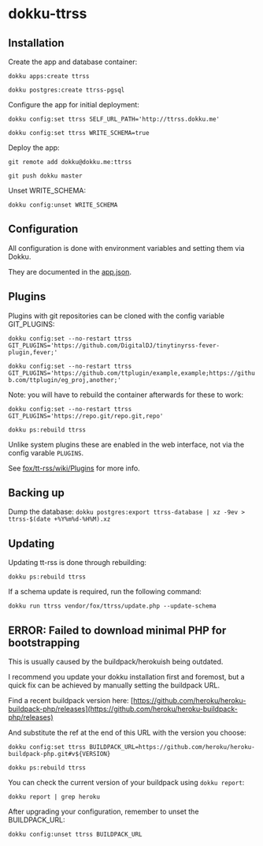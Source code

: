 # dokku-ttrss

## Installation

Create the app and database container:

`dokku apps:create ttrss`

`dokku postgres:create ttrss-pgsql`

Configure the app for initial deployment:

`dokku config:set ttrss SELF_URL_PATH='http://ttrss.dokku.me'`

`dokku config:set ttrss WRITE_SCHEMA=true`

Deploy the app:

`git remote add dokku@dokku.me:ttrss`

`git push dokku master`

Unset WRITE_SCHEMA:

`dokku config:unset WRITE_SCHEMA`

## Configuration

All configuration is done with environment variables and setting them via Dokku.

They are documented in the [app.json](app.json).

## Plugins

Plugins with git repositories can be cloned with the config variable GIT_PLUGINS:

`dokku config:set --no-restart ttrss GIT_PLUGINS='https://github.com/DigitalDJ/tinytinyrss-fever-plugin,fever;'`

`dokku config:set --no-restart ttrss GIT_PLUGINS='https://github.com/ttplugin/example,example;https://github.com/ttplugin/eg_proj,another;'`

Note: you will have to rebuild the container afterwards for these to work:

`dokku config:set --no-restart ttrss GIT_PLUGINS='https://repo.git/repo.git,repo'`

`dokku ps:rebuild ttrss`

Unlike system plugins these are enabled in the web interface, not via the
config varable `PLUGINS`.

See [fox/tt-rss/wiki/Plugins](https://git.tt-rss.org/fox/tt-rss/wiki/Plugins) for more info.

## Backing up

Dump the database: `dokku postgres:export ttrss-database | xz -9ev > ttrss-$(date +%Y%m%d-%H%M).xz`

## Updating

Updating tt-rss is done through rebuilding:

`dokku ps:rebuild ttrss`

If a schema update is required, run the following command:

`dokku run ttrss vendor/fox/ttrss/update.php --update-schema`

## ERROR: Failed to download minimal PHP for bootstrapping

This is usually caused by the buildpack/herokuish being outdated.

I recommend you update your dokku installation first and foremost,
but a quick fix can be achieved by manually setting the buildpack URL.

Find a recent buildpack version here: [https://github.com/heroku/heroku-buildpack-php/releases](https://github.com/heroku/heroku-buildpack-php/releases)

And substitute the ref at the end of this URL with the version you choose:

`dokku config:set ttrss BUILDPACK_URL=https://github.com/heroku/heroku-buildpack-php.git#v${VERSION}`

`dokku ps:rebuild ttrss`

You can check the current version of your buildpack using `dokku report`:

`dokku report | grep heroku`

After upgrading your configuration, remember to unset the BUILDPACK_URL:

`dokku config:unset ttrss BUILDPACK_URL`
